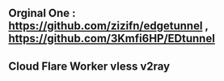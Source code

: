 ## Orginal One :  https://github.com/zizifn/edgetunnel , https://github.com/3Kmfi6HP/EDtunnel

## Cloud Flare Worker vless v2ray 
